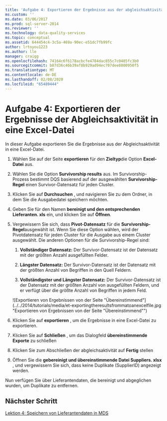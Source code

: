 ```yaml
---
title: 'Aufgabe 4: Exportieren der Ergebnisse aus der abgleichsaktivität in eine Excel-Datei | Microsoft-Dokumentation'
ms.custom: ''
ms.date: 03/06/2017
ms.prod: sql-server-2014
ms.reviewer: ''
ms.technology: data-quality-services
ms.topic: conceptual
ms.assetid: 644454c4-3c5a-469a-90ec-e51dc7fb99fc
author: lrtoyou1223
ms.author: lle
manager: craigg
ms.openlocfilehash: 74164c6f6178acbcfe4784dac855c7c0485fc3b0
ms.sourcegitcommit: b87d36c46b39af8b929ad94ec707dee8800950f5
ms.translationtype: MT
ms.contentlocale: de-DE
ms.lasthandoff: 02/08/2020
ms.locfileid: "65489444"
---
```

# <a name="task-4-exporting-the-results-from-matching-activity-to-an-excel-file"></a>Aufgabe 4: Exportieren der Ergebnisse der Abgleichsaktivität in eine Excel-Datei
  In dieser Aufgabe exportieren Sie die Ergebnisse aus der Abgleichsaktivität in eine Excel-Datei.  
  
1.  Wählen Sie auf der Seite **exportieren** für den **Zieltyp**die Option **Excel-Datei** aus.  
  
2.  Wählen Sie die Option **Survivorship results** aus. Im Survivorship-Prozess bestimmt DQS basierend auf der ausgewählten **Survivorship-Regel** einen Survivor-Datensatz für jeden Cluster.  
  
3.  Klicken Sie auf **Durchsuchen** , und navigieren Sie zu dem Ordner, in dem Sie die Ausgabedatei speichern möchten.  
  
4.  Geben Sie für den Namen **bereinigt und den entsprechenden Lieferanten. xls** ein, und klicken Sie auf **Öffnen**.  
  
5.  Vergewissern Sie sich, dass **Pivot-Datensatz** für die **Survivorship-Regel**ausgewählt ist. Wenn Sie diese Option wählen, wird der Pivotdatensatz für jeden Cluster für die Ausgabe aus einem Cluster ausgewählt. Die anderen Optionen für die Survivorship-Regel sind:  
  
    1.  **Vollständiger Datensatz:** Der Survivor-Datensatz ist der Datensatz mit der größten Anzahl ausgefüllten Felder.  
  
    2.  **Längster Datensatz:** Der Survivor-Datensatz ist der Datensatz mit der größten Anzahl von Begriffen in den Quell Feldern.  
  
    3.  **Vollständigster und Längster Datensatz:** Der Survivor-Datensatz ist der Datensatz mit der größten Anzahl von ausgefüllten Feldern, und er verfügt über die größte Anzahl von Begriffen in jedem Feld.  
  
     ![Exportieren von Ergebnissen von der Seite "Übereinstimmend"](../../2014/tutorials/media/et-exportingtheresultsfrommatoanexcelfile.jpg "Exportieren von Ergebnissen von der Seite "Übereinstimmend"")  
  
6.  Klicken Sie auf **exportieren** , um die Ergebnisse in eine Excel-Datei zu exportieren.  
  
7.  Klicken Sie auf **Schließen** , um das Dialogfeld **übereinstimmende Exporte** zu schließen  
  
8.  Klicken Sie zum Abschließen der abgleichsaktivität auf **Fertig** stellen  
  
9. Öffnen Sie die **gebereinigt und übereinstimmende Datei Suppliers. xlsx** , und vergewissern Sie sich, dass keine Duplikate (SupplierID) angezeigt werden.  
  
 Nun verfügen Sie über Lieferantendaten, die bereinigt und abgeglichen wurden, um Duplikate zu entfernen.  
  
## <a name="next-step"></a>Nächster Schritt  
 [Lektion 4: Speichern von Lieferantendaten in MDS](../../2014/tutorials/lesson-4-storing-supplier-data-in-mds.md)  
  
  
